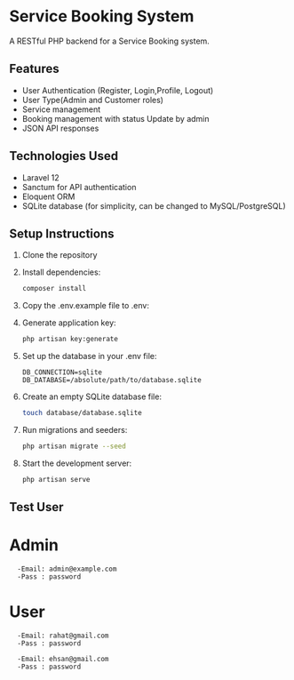 # Service Booking System

A RESTful PHP backend for a Service Booking system.

## Features

- User Authentication (Register, Login,Profile, Logout)
- User Type(Admin and Customer roles)
- Service management
- Booking management with status Update by admin
- JSON API responses

## Technologies Used

- Laravel 12
- Sanctum for API authentication
- Eloquent ORM
- SQLite database (for simplicity, can be changed to MySQL/PostgreSQL)

## Setup Instructions

1. Clone the repository
2. Install dependencies:
   ```bash
   composer install
   ```
3. Copy the .env.example file to .env:
   
4. Generate application key:
   ```bash
   php artisan key:generate
   ```
5. Set up the database in your .env file:
   ```
   DB_CONNECTION=sqlite
   DB_DATABASE=/absolute/path/to/database.sqlite
   ```
6. Create an empty SQLite database file:
   ```bash
   touch database/database.sqlite
   ```
7. Run migrations and seeders:
   ```bash
   php artisan migrate --seed
   ```
8. Start the development server:
   ```bash
   php artisan serve
   ```

## Test User
   # Admin
      -Email: admin@example.com
      -Pass : password
   # User
      -Email: rahat@gmail.com
      -Pass : password

      -Email: ehsan@gmail.com
      -Pass : password

